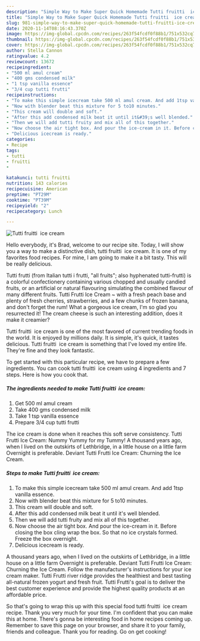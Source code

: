 ```yaml
---
description: "Simple Way to Make Super Quick Homemade Tutti fruitti  ice cream"
title: "Simple Way to Make Super Quick Homemade Tutti fruitti  ice cream"
slug: 981-simple-way-to-make-super-quick-homemade-tutti-fruitti-ice-cream
date: 2020-11-14T08:16:43.370Z
image: https://img-global.cpcdn.com/recipes/263f54fcdf0f88b1/751x532cq70/tutti-fruitti-ice-cream-recipe-main-photo.jpg
thumbnail: https://img-global.cpcdn.com/recipes/263f54fcdf0f88b1/751x532cq70/tutti-fruitti-ice-cream-recipe-main-photo.jpg
cover: https://img-global.cpcdn.com/recipes/263f54fcdf0f88b1/751x532cq70/tutti-fruitti-ice-cream-recipe-main-photo.jpg
author: Stella Cannon
ratingvalue: 4.2
reviewcount: 13672
recipeingredient:
- "500 ml amul cream"
- "400 gms condensed milk"
- "1 tsp vanilla essence"
- "3/4 cup tutti frutti"
recipeinstructions:
- "To make this simple icecream take 500 ml amul cream. And add 1tsp vanilla essence."
- "Now with blender beat this mixture for 5 to10 minutes."
- "This cream will double and soft."
- "After this add condensed milk beat it until it&#39;s well blended."
- "Then we will add tutti fruity and mix all of this together."
- "Now choose the air tight box. And pour the ice-cream in it. Before closing the box cling wrap the box. So that no ice crystals formed. Freeze the box overnight."
- "Delicious icecream is ready."
categories:
- Recipe
tags:
- tutti
- fruitti
- 

katakunci: tutti fruitti  
nutrition: 143 calories
recipecuisine: American
preptime: "PT29M"
cooktime: "PT39M"
recipeyield: "2"
recipecategory: Lunch

---
```



![Tutti fruitti  ice cream](https://img-global.cpcdn.com/recipes/263f54fcdf0f88b1/751x532cq70/tutti-fruitti-ice-cream-recipe-main-photo.jpg)

Hello everybody, it's Brad, welcome to our recipe site. Today, I will show you a way to make a distinctive dish, tutti fruitti  ice cream. It is one of my favorites food recipes. For mine, I am going to make it a bit tasty. This will be really delicious.

Tutti frutti (from Italian tutti i frutti, &#34;all fruits&#34;; also hyphenated tutti-frutti) is a colorful confectionery containing various chopped and usually candied fruits, or an artificial or natural flavouring simulating the combined flavour of many different fruits. Tutti Frutti Ice Cream ~ with a fresh peach base and plenty of fresh cherries, strawberries, and a few chunks of frozen banana, and don&#39;t forget the rum! What a gorgeous ice cream, I&#39;m so glad you resurrected it! The cream cheese is such an interesting addition, does it make it creamier?

Tutti fruitti  ice cream is one of the most favored of current trending foods in the world. It is enjoyed by millions daily. It is simple, it's quick, it tastes delicious. Tutti fruitti  ice cream is something that I've loved my entire life. They're fine and they look fantastic.


To get started with this particular recipe, we have to prepare a few ingredients. You can cook tutti fruitti  ice cream using 4 ingredients and 7 steps. Here is how you cook that.

<!--inarticleads1-->

##### The ingredients needed to make Tutti fruitti  ice cream:

1. Get 500 ml amul cream
1. Take 400 gms condensed milk
1. Take 1 tsp vanilla essence
1. Prepare 3/4 cup tutti frutti


The ice cream is done when it reaches this soft serve consistency. Tutti Frutti Ice Cream: Nummy Yummy for my Tummy! A thousand years ago, when I lived on the outskirts of Lethbridge, in a little house on a little farm Overnight is preferable. Deviant Tutti Frutti Ice Cream: Churning the Ice Cream. 

<!--inarticleads2-->

##### Steps to make Tutti fruitti  ice cream:

1. To make this simple icecream take 500 ml amul cream. And add 1tsp vanilla essence.
1. Now with blender beat this mixture for 5 to10 minutes.
1. This cream will double and soft.
1. After this add condensed milk beat it until it&#39;s well blended.
1. Then we will add tutti fruity and mix all of this together.
1. Now choose the air tight box. And pour the ice-cream in it. Before closing the box cling wrap the box. So that no ice crystals formed. Freeze the box overnight.
1. Delicious icecream is ready.


A thousand years ago, when I lived on the outskirts of Lethbridge, in a little house on a little farm Overnight is preferable. Deviant Tutti Frutti Ice Cream: Churning the Ice Cream. Follow the manufacturer&#39;s instructions for your ice cream maker. Tutti Frutti river ridge provides the healthiest and best tasting all-natural frozen yogurt and fresh fruit. Tutti Frutti&#39;s goal is to deliver the best customer experience and provide the highest quality products at an affordable price. 

So that's going to wrap this up with this special food tutti fruitti  ice cream recipe. Thank you very much for your time. I'm confident that you can make this at home. There's gonna be interesting food in home recipes coming up. Remember to save this page on your browser, and share it to your family, friends and colleague. Thank you for reading. Go on get cooking!
